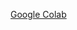 [Google Colab](https://medium.com/deep-learning-turkey/google-colab-free-gpu-tutorial-e113627b9f5d)

